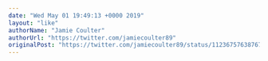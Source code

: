 ```yaml
---
date: "Wed May 01 19:49:13 +0000 2019"
layout: "like"
authorName: "Jamie Coulter"
authorUrl: "https://twitter.com/jamiecoulter89"
originalPost: "https://twitter.com/jamiecoulter89/status/1123675763876737027"
---
```

